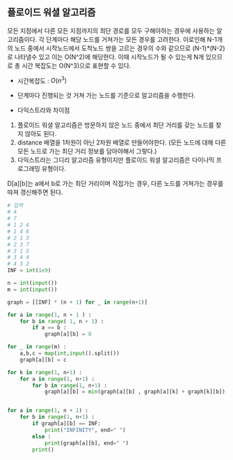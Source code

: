 ## 플로이드 워셜 알고리즘

모든 지점에서 다른 모든 지점까지의 최단 경로를 모두 구해야하는 경우에 사용하는 알고리즘이다. 각 단계마다 해당 노드를 거쳐가는 모든 경우를 고려한다. 이로인해 N-1개의 노드 중에서 시작노드에서 도착노드 쌍을 고르는 경우의 수와 같으므로 (N-1)\*(N-2)로 나타낼수 있고 이는 O(N^2)에 해당한다. 이때 시작노드가 될 수 있는게 N개 있으므로 총 시간 복잡도는 O(N^3)으로 표현할 수 있다.

- 시간복잡도 : $O(n^3)$

- 단계마다 진행되는 것
  거쳐 가는 노드를 기준으로 알고리즘을 수행한다.

- 다익스트라와 차이점

1. 플로이드 워셜 알고리즘은 방문하지 않은 노드 중에서 최단 거리를 갖는 노드를 찾지 않아도 된다.
2. distance 배열을 1차원이 아닌 2차원 배열로 만들어야한다. (모든 노드에 대해 다른 모든 노드로 가는 최단 거리 정보를 담아야해서 그렇다.)
3. 다익스트라는 그디리 알고리즘 유형이지만 플로이드 워셜 알고리즘은 다이나믹 프로그래밍 유형이다.

D[a][b]는 a에서 b로 가는 최단 거리이며 직접가는 경우, 다른 노드를 거쳐가는 경우를 따져 갱신해주면 된다.

```python
# 입력
# 4
# 7
# 1 2 4
# 1 4 6
# 2 1 3
# 2 3 7
# 3 1 5
# 3 4 4
# 4 3 2
INF = int(1e9)

n = int(input())
m = int(input())

graph = [[INF] * (n + 1) for _ in range(n+1)]

for a in range(1, n + 1 ) :
    for b in range( 1, n + 1) :
        if a == b :
            graph[a][b] = 0

for _ in range(m) :
    a,b,c = map(int,input().split())
    graph[a][b] = c

for k in range(1, n+1) :
    for a in range(1, n+1) :
        for b in range(1, n+1) :
            graph[a][b] = min(graph[a][b] , graph[a][k] + graph[k][b])


for a in range(1, n + 1) :
    for b in range(1, n+1) :
        if graph[a][b] == INF:
            print("INFINITY", end=" ")
        else :
            print(graph[a][b], end=" ")
        print()

```
